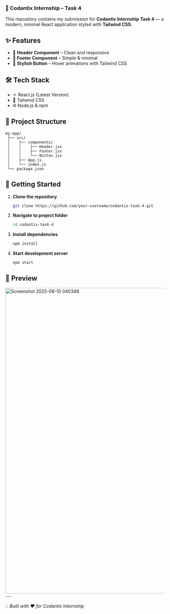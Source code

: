 ### 🚀 Codantix Internship – Task 4

This repository contains my submission for **Codantix Internship Task 4** — a modern, minimal React application styled with **Tailwind CSS**.

## ✨ Features

* 📌 **Header Component** – Clean and responsive
* 📌 **Footer Component** – Simple & minimal
* 🎨 **Stylish Button** – Hover animations with Tailwind CSS

## 🛠 Tech Stack

* ⚛️ React.js (Latest Version)
* 🎯 Tailwind CSS
* 🌐 Node.js & npm

## 📂 Project Structure

```
my-app/
 ├── src/
 │    ├── components/
 │    │    ├── Header.jsx
 │    │    ├── Footer.jsx
 │    │    └── Button.jsx
 │    ├── App.js
 │    └── index.js
 └── package.json
```

## 🚀 Getting Started

1. **Clone the repository**

   ```bash
   git clone https://github.com/your-username/codantix-task-4.git
   ```
2. **Navigate to project folder**

   ```bash
   cd codantix-task-4
   ```
3. **Install dependencies**

   ```bash
   npm install
   ```
4. **Start development server**

   ```bash
   npm start
   ```

## 📸 Preview
<img width="1878" height="965" alt="Screenshot 2025-08-10 040348" src="https://github.com/user-attachments/assets/a5e39194-6106-4956-b448-a0acc692b2ac" />
---

💡 *Built with ❤️ for Codantix Internship*
